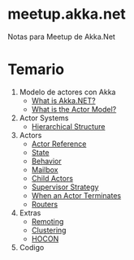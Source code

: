# meetup.akka.net
Notas para Meetup de Akka.Net

# Temario

1. Modelo de actores con Akka
    + [What is Akka.NET?](docs/WhatisAkka.NET.md)
    + [What is the Actor Model?](docs/WhatistheActorModel.md)
2. Actor Systems
    + [Hierarchical Structure](docs/HierarchicalStructure.md)
3. Actors
    + [Actor Reference](docs/ActorReference.md)
    + [State](docs/State.md)
    + [Behavior](docs/Behavior.md)
    + [Mailbox](docs/Mailbox.md)
    + [Child Actors](docs/ChildActors.md)
    + [Supervisor Strategy](docs/SupervisorStrategy.md)
    + [When an Actor Terminates](docs/WhenanActorTerminates.md)
    + [Routers](docs/Routers.md)
4. Extras
    + [Remoting](docs/Remoting.md)
    + [Clustering](docs/Clustering.md)
    + [HOCON](docs/HOCON.md)
5. Codigo
